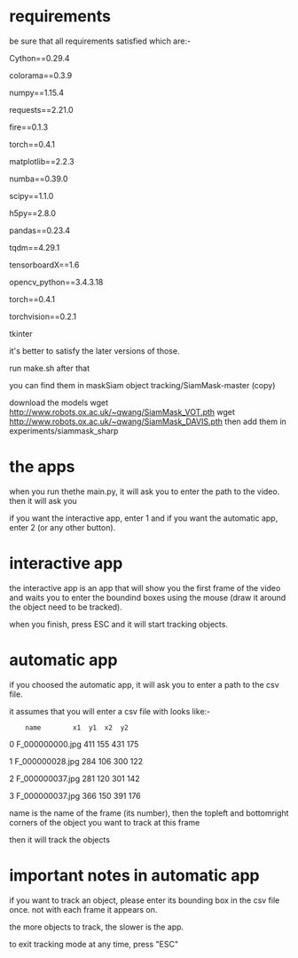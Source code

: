 # requirements
be sure that all requirements satisfied which are:-

Cython==0.29.4

colorama==0.3.9

numpy==1.15.4

requests==2.21.0

fire==0.1.3

torch==0.4.1

matplotlib==2.2.3

numba==0.39.0

scipy==1.1.0

h5py==2.8.0

pandas==0.23.4

tqdm==4.29.1

tensorboardX==1.6

opencv_python==3.4.3.18

torch==0.4.1

torchvision==0.2.1

tkinter

it's better to satisfy the later versions of those.

run make.sh after that

you can find them in maskSiam object tracking/SiamMask-master (copy)

download the models 
wget http://www.robots.ox.ac.uk/~qwang/SiamMask_VOT.pth
wget http://www.robots.ox.ac.uk/~qwang/SiamMask_DAVIS.pth
then add them in experiments/siammask_sharp

# the apps
when you run thethe main.py, it will ask you to enter the path to the video. then it will ask you

if you want the interactive app, enter 1 and if you want the automatic app, enter 2 (or any other button).

# interactive app
 the interactive app is an app that will show you the first frame of the video and waits you to enter the boundind boxes
 using the mouse (draw it around the object need to be tracked).

 when you finish, press ESC and it will start tracking objects.

 # automatic app

 if you choosed the automatic app, it will ask you to enter a path to the csv file.

 it assumes that you will enter a csv file with looks like:-


        name	    x1	y1	x2	y2

0	F_000000000.jpg	411	155	431	175	

1	F_000000028.jpg	284	106	300	122	

2	F_000000037.jpg	281	120	301	142	

3	F_000000037.jpg	366	150	391	176	

name is the name of the frame (its number), then the topleft and bottomright corners of the object you want to track at this frame

then it will track the objects

# important notes in automatic app

if you want to track an object, please enter its bounding box in the csv file once. not with each frame it appears on.

the more objects to track, the slower is the app.

to exit tracking mode at any time, press "ESC"
 
